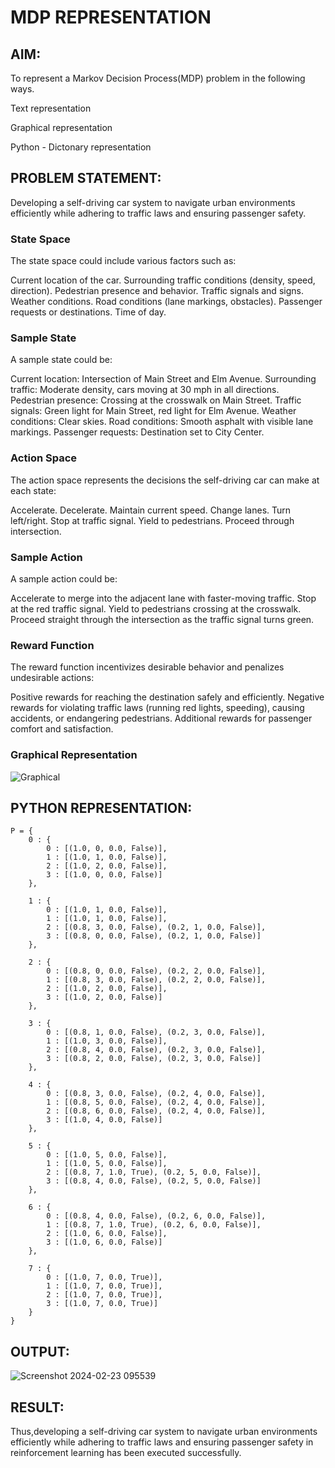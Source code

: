 # MDP REPRESENTATION

## AIM:
To represent a Markov Decision Process(MDP) problem in the following ways.

Text representation

Graphical representation

Python - Dictonary representation

## PROBLEM STATEMENT:
Developing a self-driving car system to navigate urban environments efficiently while adhering to traffic laws and ensuring passenger safety.

### State Space
The state space could include various factors such as:

Current location of the car.
Surrounding traffic conditions (density, speed, direction).
Pedestrian presence and behavior.
Traffic signals and signs.
Weather conditions.
Road conditions (lane markings, obstacles).
Passenger requests or destinations.
Time of day.

### Sample State
A sample state could be:

Current location: Intersection of Main Street and Elm Avenue.
Surrounding traffic: Moderate density, cars moving at 30 mph in all directions.
Pedestrian presence: Crossing at the crosswalk on Main Street.
Traffic signals: Green light for Main Street, red light for Elm Avenue.
Weather conditions: Clear skies.
Road conditions: Smooth asphalt with visible lane markings.
Passenger requests: Destination set to City Center.

### Action Space
The action space represents the decisions the self-driving car can make at each state:

Accelerate.
Decelerate.
Maintain current speed.
Change lanes.
Turn left/right.
Stop at traffic signal.
Yield to pedestrians.
Proceed through intersection.

### Sample Action
A sample action could be:

Accelerate to merge into the adjacent lane with faster-moving traffic.
Stop at the red traffic signal.
Yield to pedestrians crossing at the crosswalk.
Proceed straight through the intersection as the traffic signal turns green.

### Reward Function
The reward function incentivizes desirable behavior and penalizes undesirable actions:

Positive rewards for reaching the destination safely and efficiently.
Negative rewards for violating traffic laws (running red lights, speeding), causing accidents, or endangering pedestrians.
Additional rewards for passenger comfort and satisfaction.

### Graphical Representation

![Graphical ](https://github.com/SivaChandranR07/mdp-representation/assets/113497395/714e4b22-397d-4a7d-a22e-4fa418b8fcc8)

## PYTHON REPRESENTATION:
```
P = {
    0 : {
        0 : [(1.0, 0, 0.0, False)],
        1 : [(1.0, 1, 0.0, False)],
        2 : [(1.0, 2, 0.0, False)],
        3 : [(1.0, 0, 0.0, False)]
    },

    1 : {
        0 : [(1.0, 1, 0.0, False)],
        1 : [(1.0, 1, 0.0, False)],
        2 : [(0.8, 3, 0.0, False), (0.2, 1, 0.0, False)],
        3 : [(0.8, 0, 0.0, False), (0.2, 1, 0.0, False)]
    },

    2 : {
        0 : [(0.8, 0, 0.0, False), (0.2, 2, 0.0, False)],
        1 : [(0.8, 3, 0.0, False), (0.2, 2, 0.0, False)],
        2 : [(1.0, 2, 0.0, False)],
        3 : [(1.0, 2, 0.0, False)]
    },

    3 : {
        0 : [(0.8, 1, 0.0, False), (0.2, 3, 0.0, False)],
        1 : [(1.0, 3, 0.0, False)],
        2 : [(0.8, 4, 0.0, False), (0.2, 3, 0.0, False)],
        3 : [(0.8, 2, 0.0, False), (0.2, 3, 0.0, False)]
    },

    4 : {
        0 : [(0.8, 3, 0.0, False), (0.2, 4, 0.0, False)],
        1 : [(0.8, 5, 0.0, False), (0.2, 4, 0.0, False)],
        2 : [(0.8, 6, 0.0, False), (0.2, 4, 0.0, False)],
        3 : [(1.0, 4, 0.0, False)]
    },

    5 : {
        0 : [(1.0, 5, 0.0, False)],
        1 : [(1.0, 5, 0.0, False)],
        2 : [(0.8, 7, 1.0, True), (0.2, 5, 0.0, False)],
        3 : [(0.8, 4, 0.0, False), (0.2, 5, 0.0, False)]
    },

    6 : {
        0 : [(0.8, 4, 0.0, False), (0.2, 6, 0.0, False)],
        1 : [(0.8, 7, 1.0, True), (0.2, 6, 0.0, False)],
        2 : [(1.0, 6, 0.0, False)],
        3 : [(1.0, 6, 0.0, False)]
    },

    7 : {
        0 : [(1.0, 7, 0.0, True)],
        1 : [(1.0, 7, 0.0, True)],
        2 : [(1.0, 7, 0.0, True)],
        3 : [(1.0, 7, 0.0, True)]
    }
}
```
## OUTPUT:

![Screenshot 2024-02-23 095539](https://github.com/SivaChandranR07/mdp-representation/assets/113497395/f88ad48e-55a9-4d42-b203-639826c47ddf)

## RESULT:

Thus,developing a self-driving car system to navigate urban environments efficiently while adhering to traffic laws and ensuring passenger safety in reinforcement learning has been executed successfully.
